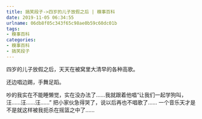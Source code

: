 ```yaml
---
title: 搞笑段子->四岁的儿子放假之后 | 糗事百科
date: 2019-11-05 06:34:55
urlname: 06db8f05c343f65c98ae0b59c60dc01b
tags: 
- 糗事百科
categories:
- 糗事百科
- 搞笑段子
---
```

四岁的儿子放假之后，天天在被窝里大清早的各种高歌。

还边唱边踢，手舞足蹈。

吵的我实在不能睡懒觉，实在没办法了……我就跟着他唱“让我们一起学狗叫，汪……汪……汪……”    把小家伙急得哭了，说以后再也不唱歌了……   一个音乐天才是不是就这样被我扼杀在摇篮之中了……


